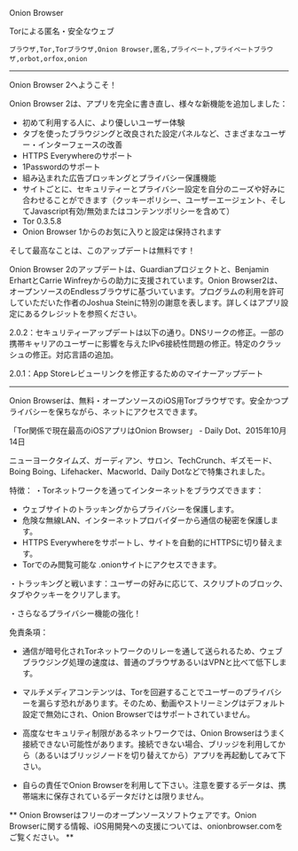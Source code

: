 Onion Browser

Torによる匿名・安全なウェブ

`ブラウザ,Tor,Torブラウザ,Onion Browser,匿名,プライベート,プライベートブラウザ,orbot,orfox,onion`

---

Onion Browser 2へようこそ！

Onion Browser 2は、アプリを完全に書き直し、様々な新機能を追加しました：

* 初めて利用する人に、より優しいユーザー体験
* タブを使ったブラウジングと改良された設定パネルなど、さまざまなユーザー・インターフェースの改善
* HTTPS Everywhereのサポート
* 1Passwordのサポート
* 組み込まれた広告ブロッキングとプライバシー保護機能
* サイトごとに、セキュリティーとプライバシー設定を自分のニーズや好みに合わせることができます（クッキーポリシー、ユーザーエージェント、そしてJavascript有効/無効またはコンテンツポリシーを含めて）
* Tor 0.3.5.8
* Onion Browser 1からのお気に入りと設定は保持されます

そして最高なことは、このアップデートは無料です！

Onion Browser 2のアップデートは、Guardianプロジェクトと、Benjamin ErhartとCarrie Winfreyからの助力に支援されています。Onion Browser2は、オープンソースのEndlessブラウザに基づいています。プログラムの利用を許可していただいた作者のJoshua Steinに特別の謝意を表します。詳しくはアプリ設定にあるクレジットを参照ください。

2.0.2：セキュリティーアップデートは以下の通り。DNSリークの修正。一部の携帯キャリアのユーザーに影響を与えたIPv6接続性問題の修正。特定のクラッシュの修正。対応言語の追加。

2.0.1：App Storeレビューリンクを修正するためのマイナーアップデート

---

Onion Browserは、無料・オープンソースのiOS用Torブラウザです。安全かつプライバシーを保ちながら、ネットにアクセスできます。

「Tor関係で現在最高のiOSアプリはOnion Browser」 - Daily Dot、2015年10月14日

ニューヨークタイムズ、ガーディアン、サロン、TechCrunch、ギズモード、Boing Boing、Lifehacker、Macworld、Daily Dotなどで特集されました。

特徴：
・Torネットワークを通ってインターネットをブラウズできます：
- ウェブサイトのトラッキングからプライバシーを保護します。
- 危険な無線LAN、インターネットプロバイダーから通信の秘密を保護します。
- HTTPS Everywhereをサポートし、サイトを自動的にHTTPSに切り替えます。
- Torでのみ閲覧可能な .onionサイトにアクセスできます。

・トラッキングと戦います：ユーザーの好みに応じて、スクリプトのブロック、タブやクッキーをクリアします。

・さらなるプライバシー機能の強化！

免責条項：
- 通信が暗号化されTorネットワークのリレーを通して送られるため、ウェブブラウジング処理の速度は、普通のブラウザあるいはVPNと比べて低下します。

- マルチメディアコンテンツは、Torを回避することでユーザーのプライバシーを漏らす恐れがあります。そのため、動画やストリーミングはデフォルト設定で無効にされ、Onion Browserではサポートされていません。

- 高度なセキュリティ制限があるネットワークでは、Onion Browserはうまく接続できない可能性があります。接続できない場合、ブリッジを利用してから（あるいはブリッジノードを切り替えてから）アプリを再起動してみて下さい。

- 自らの責任でOnion Browserを利用して下さい。注意を要するデータは、携帯端末に保存されているデータだけとは限りません。

** Onion Browserはフリーのオープンソースソフトウェアです。Onion Browserに関する情報、iOS用開発への支援については、onionbrowser.comをご覧ください。 **


